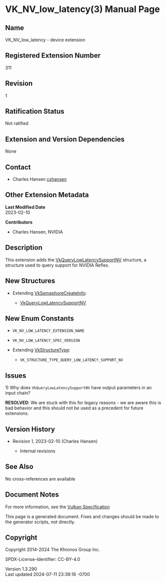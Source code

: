 # VK_NV_low_latency(3) Manual Page

## Name

VK_NV_low_latency - device extension



## <a href="#_registered_extension_number" class="anchor"></a>Registered Extension Number

311

## <a href="#_revision" class="anchor"></a>Revision

1

## <a href="#_ratification_status" class="anchor"></a>Ratification Status

Not ratified

## <a href="#_extension_and_version_dependencies" class="anchor"></a>Extension and Version Dependencies

None

## <a href="#_contact" class="anchor"></a>Contact

- Charles Hansen <a
  href="https://github.com/KhronosGroup/Vulkan-Docs/issues/new?body=%5BVK_NV_low_latency%5D%20@cshansen%0A*Here%20describe%20the%20issue%20or%20question%20you%20have%20about%20the%20VK_NV_low_latency%20extension*"
  target="_blank" rel="nofollow noopener"><em></em>cshansen</a>

## <a href="#_other_extension_metadata" class="anchor"></a>Other Extension Metadata

**Last Modified Date**  
2023-02-10

**Contributors**  
- Charles Hansen, NVIDIA

## <a href="#_description" class="anchor"></a>Description

This extension adds the
[VkQueryLowLatencySupportNV](https://registry.khronos.org/vulkan/specs/1.3-extensions/man/html/VkQueryLowLatencySupportNV.html) structure,
a structure used to query support for NVIDIA Reflex.

## <a href="#_new_structures" class="anchor"></a>New Structures

- Extending [VkSemaphoreCreateInfo](https://registry.khronos.org/vulkan/specs/1.3-extensions/man/html/VkSemaphoreCreateInfo.html):

  - [VkQueryLowLatencySupportNV](https://registry.khronos.org/vulkan/specs/1.3-extensions/man/html/VkQueryLowLatencySupportNV.html)

## <a href="#_new_enum_constants" class="anchor"></a>New Enum Constants

- `VK_NV_LOW_LATENCY_EXTENSION_NAME`

- `VK_NV_LOW_LATENCY_SPEC_VERSION`

- Extending [VkStructureType](https://registry.khronos.org/vulkan/specs/1.3-extensions/man/html/VkStructureType.html):

  - `VK_STRUCTURE_TYPE_QUERY_LOW_LATENCY_SUPPORT_NV`

## <a href="#_issues" class="anchor"></a>Issues

1\) Why does `VkQueryLowLatencySupportNV` have output parameters in an
input chain?

**RESOLVED**: We are stuck with this for legacy reasons - we are aware
this is bad behavior and this should not be used as a precedent for
future extensions.

## <a href="#_version_history" class="anchor"></a>Version History

- Revision 1, 2023-02-10 (Charles Hansen)

  - Internal revisions

## <a href="#_see_also" class="anchor"></a>See Also

No cross-references are available

## <a href="#_document_notes" class="anchor"></a>Document Notes

For more information, see the <a
href="https://registry.khronos.org/vulkan/specs/1.3-extensions/html/vkspec.html#VK_NV_low_latency"
target="_blank" rel="noopener">Vulkan Specification</a>

This page is a generated document. Fixes and changes should be made to
the generator scripts, not directly.

## <a href="#_copyright" class="anchor"></a>Copyright

Copyright 2014-2024 The Khronos Group Inc.

SPDX-License-Identifier: CC-BY-4.0

Version 1.3.290  
Last updated 2024-07-11 23:39:16 -0700
